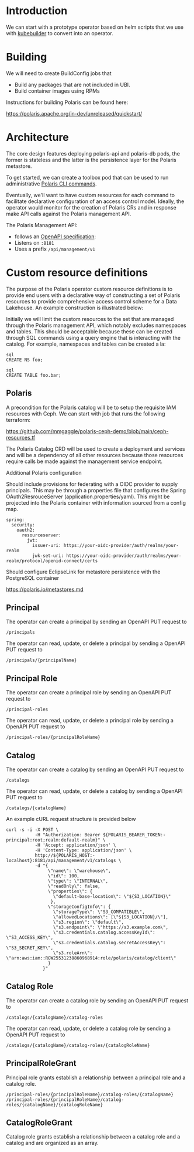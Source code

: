 # Introduction

We can start with a prototype operator based on helm scripts that we use with [kubebuilder](https://github.com/kubernetes-sigs/kubebuilder) to convert into an operator.

# Building

We will need to create BuildConfig jobs that

* Build any packages that are not included in UBI.
* Build container images using RPMs

Instructions for building Polaris can be found here:

https://polaris.apache.org/in-dev/unreleased/quickstart/

# Architecture

The core design features deploying polaris-api and polaris-db pods, the former is stateless and the latter is the persistence layer for the Polaris metastore.

To get started, we can create a toolbox pod that can be used to run administrative [Polaris CLI commands](https://polaris.apache.org/in-dev/unreleased/command-line-interface/).


Eventually, we'll want to have custom resources for each command to facilitate declarative configuration of an access control model. Ideally, the operator would monitor for the creation of Polaris CRs and in response make API calls against the Polaris management API.

The Polaris Management API:

* follows an [OpenAPI specification](https://github.com/apache/polaris/blob/main/spec/polaris-management-service.yml):
* Listens on `:8181`
* Uses a prefix `/api/management/v1`

# Custom resource definitions

The purpose of the Polaris operator custom resource definitions is to provide end users with a declarative way of constructing a set of Polaris resources to provide comprehensive access control scheme for a Data Lakehouse. An example construction is illustrated below:
 
Initially we will limit the custom resources to the set that are managed through the Polaris management API, which notably excludes namespaces and tables. This should be acceptable because these can be created through SQL commands using a query engine that is interacting with the catalog. For example, namespaces and tables can be created a la:

```
sql
CREATE NS foo;
```
```
sql
CREATE TABLE foo.bar;
```

## Polaris

A precondition for the Polaris catalog will be to setup the requisite IAM resources with Ceph. We can start with job that runs the following terraform:

https://github.com/mmgaggle/polaris-ceph-demo/blob/main/ceph-resources.tf

The Polaris Catalog CRD will be used to create a deployment and services and will be a dependency of all other resources because those resources require calls be made against the management service endpoint.

Additional Polaris configuration

Should include provisions for federating with a OIDC provider to supply principals. This may be through a properties file that configures the Spring OAuth2ResrouceServer (application.properties/yaml). This might be projected into the Polaris container with information sourced from a config map.

```
spring:
  security:
    oauth2:
      resourceserver:
        jwt:
          issuer-uri: https://your-oidc-provider/auth/realms/your-realm
          jwk-set-uri: https://your-oidc-provider/auth/realms/your-realm/protocol/openid-connect/certs
```

Should configure EclipseLink for metastore persistence with the PostgreSQL container

https://polaris.io/metastores.md

## Principal

The operator can create a principal by sending an OpenAPI PUT request to

`/principals`

The operator can read, update, or delete a principal by sending a OpenAPI PUT request to

`/principals/{principalName}`

## Principal Role

The operator can create a principal role by sending an OpenAPI PUT request to

`/principal-roles`

The operator can read, update, or delete a principal role by sending a OpenAPI PUT request to

`/principal-roles/{principalRoleName}`

## Catalog

The operator can create a catalog by sending an OpenAPI PUT request to

`/catalogs`

The operator can read, update, or delete a catalog by sending a OpenAPI PUT request to

`/catalogs/{catalogName}`

An example cURL request structure is provided below

```
curl -s -i -X POST \
           -H "Authorization: Bearer ${POLARIS_BEARER_TOKEN:-principal:root;realm:default-realm}" \
           -H 'Accept: application/json' \
           -H 'Content-Type: application/json' \
           http://${POLARIS_HOST:-localhost}:8181/api/management/v1/catalogs \
           -d "{
                \"name\": \"warehouse\",
                \"id\": 100,
                \"type\": \"INTERNAL\",
                \"readOnly\": false,
                \"properties\": {
                  \"default-base-location\": \"${S3_LOCATION}\"
                 },
                \"storageConfigInfo\": {
                  \"storageType\": \"S3_COMPATIBLE\",
                  \"allowedLocations\": [\"${S3_LOCATION}/\"],
                  \"s3.region\": \"default\",
                  \"s3.endpoint\": \"https://s3.example.com\",
                  \"s3.credentials.catalog.accessKeyId\": \"S3_ACCESS_KEY\",
                  \"s3.credentials.catalog.secretAccessKey\": \"S3_SECRET_KEY\",
                  \"s3.roleArn\": \"arn:aws:iam::RGW25531238860968914:role/polaris/catalog/client\"
                }
              }"
````

## Catalog Role

The operator can create a catalog role by sending an OpenAPI PUT request to

`/catalogs/{catalogName}/catalog-roles`

The operator can read, update, or delete a catalog role by sending a OpenAPI PUT request to

`/catalogs/{catalogName}/catalog-roles/{catalogRoleName}`

## PrincipalRoleGrant

Principal role grants establish a relationship between a principal role and a catalog role.

`/principal-roles/{principalRoleName}/catalog-roles/{catalogName}`
`/principal-roles/{principalRoleName}/catalog-roles/{catalogName}/{catalogRoleName}`

## CatalogRoleGrant

Catalog role grants establish a relationship between a catalog role and a catalog and are organized as an array.

